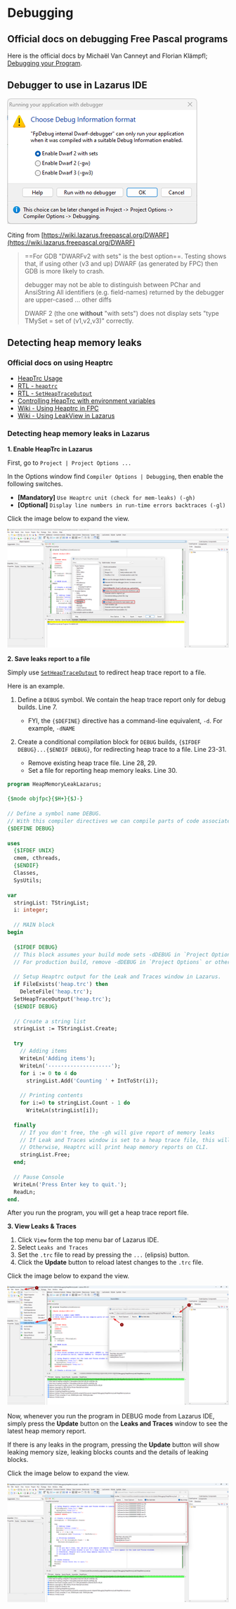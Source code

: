# Debugging

## Official docs on debugging Free Pascal programs

Here is the official docs by Michaël Van Canneyt and Florian Klämpfl; [Debugging your Program](https://www.freepascal.org/docs-html/user/userch10.html).

## Debugger to use in Lazarus IDE

![Run-with-debugger](../../assets/run-app-with-debugger.png)

Citing from [https://wiki.lazarus.freepascal.org/DWARF](https://wiki.lazarus.freepascal.org/DWARF)

> ==For GDB "DWARFv2 with sets" is the best option==. Testing shows that, if using other (v3 and up) DWARF (as generated by FPC) then GDB is more likely to crash.
> 
> debugger may not be able to distinguish between PChar and AnsiString
> All identifiers (e.g. field-names) returned by the debugger are upper-cased
> ... other diffs
> 
> DWARF 2 (the one **without** "with sets") does not display sets "type TMySet = set of (v1,v2,v3)" correctly.

## Detecting heap memory leaks

### Official docs on using Heaptrc

- [HeapTrc Usage](https://www.freepascal.org/docs-html/rtl/heaptrc/usage.html)
- [RTL - `heaptrc`](https://www.freepascal.org/docs-html/rtl/heaptrc/index.html)
- [RTL - `SetHeapTraceOutput`](https://www.freepascal.org/docs-html/rtl/heaptrc/setheaptraceoutput.html)
- [Controlling HeapTrc with environment variables](https://www.freepascal.org/docs-html/rtl/heaptrc/environment.html)
- [Wiki - Using Heaptrc in FPC](https://wiki.freepascal.org/heaptrc)
- [Wiki - Using LeakView in Lazarus](https://wiki.freepascal.org/leakview)

### Detecting heap memory leaks in Lazarus

**1. Enable HeapTrc in Lazarus**

First, go to `Project | Project Options ...` 

In the Options window find `Compiler Options | Debugging`, then enable the following switches.

- **[Mandatory]** `Use Heaptrc unit (check for mem-leaks) (-gh)`
- **[Optional]** `Display line numbers in run-time errors backtraces (-gl)`

Click the image below to expand the view.

![Project options window](../../assets/use-heaptrc-unit-check-mem-leaks.png)

**2. Save leaks report to a file**

Simply use [`SetHeapTraceOutput`](https://www.freepascal.org/docs-html/rtl/heaptrc/setheaptraceoutput.html) to redirect heap trace report to a file.

Here is an example.

1. Define a `DEBUG` symbol. We contain the heap trace report only for debug builds. Line 7.

      - FYI, the `{$DEFINE}` directive has a command-line equivalent, `-d`.  For example, `-dNAME`

2. Create a conditional compilation block for `DEBUG` builds, `{$IFDEF DEBUG}...{$ENDIF DEBUG}`, for redirecting heap trace to a file. Line 23-31.

      - Remove existing heap trace file. Line 28, 29.
      - Set a file for reporting heap memory leaks. Line 30.

```pascal linenums="1" hl_lines="7 23-31"
program HeapMemoryLeakLazarus;

{$mode objfpc}{$H+}{$J-}

// Define a symbol name DEBUG.
// With this compiler directives we can compile parts of code associated with this symbol.
{$DEFINE DEBUG}

uses
  {$IFDEF UNIX}
  cmem, cthreads,
  {$ENDIF}
  Classes,
  SysUtils;

var
  stringList: TStringList;
  i: integer;

  // MAIN block
begin

  {$IFDEF DEBUG}
  // This block assumes your build mode sets -dDEBUG in `Project Options` or other means when defining -gh.
  // For production build, remove -dDEBUG in `Project Options` or other means and disable -gh.

  // Setup Heaptrc output for the Leak and Traces window in Lazarus.
  if FileExists('heap.trc') then
    DeleteFile('heap.trc');
  SetHeapTraceOutput('heap.trc');
  {$ENDIF DEBUG}

  // Create a string list
  stringList := TStringList.Create;

  try
    // Adding items
    WriteLn('Adding items');
    WriteLn('--------------------');
    for i := 0 to 4 do
      stringList.Add('Counting ' + IntToStr(i));

    // Printing contents
    for i:=0 to stringList.Count - 1 do
      WriteLn(stringList[i]);

  finally
    // If you don't free, the -gh will give report of memory leaks
    // If Leak and Traces window is set to a heap trace file, this will appear in the Leak and Traces windoww.
    // Otherwise, Heaptrc will print heap memory reports on CLI.
    stringList.Free;
  end;

  // Pause Console
  WriteLn('Press Enter key to quit.');
  ReadLn;
end.
```

After you run the program, you will get a heap trace report file.

**3. View Leaks & Traces**

1. Click `View` form the top menu bar of Lazarus IDE.
2. Select `Leaks and Traces`
3. Set the `.trc` file to read by pressing the `...` (elipsis) button.
4. Click the **Update** button to reload latest changes to the `.trc` file.

Click the image below to expand the view.

![Project options window](../../assets/opening-leaks-and-traces-window.png)

Now, whenever you run the program in DEBUG mode from Lazarus IDE, simply press the **Update** button on the **Leaks and Traces** window to see the latest heap memory report.

If there is any leaks in the program, pressing the **Update** button will show leaking memory size, leaking blocks counts and the details of leaking blocks.

Click the image below to expand the view.

![Project options window](../../assets/leaks-in-leaks-and-traces-window.png)